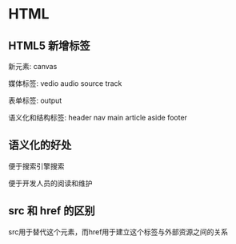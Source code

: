 # HTML

## HTML5 新增标签

新元素: canvas

媒体标签: vedio audio source track

表单标签: output

语义化和结构标签: header nav main article aside footer

## 语义化的好处

便于搜索引擎搜索

便于开发人员的阅读和维护

## src 和 href 的区别

src用于替代这个元素，而href用于建立这个标签与外部资源之间的关系










